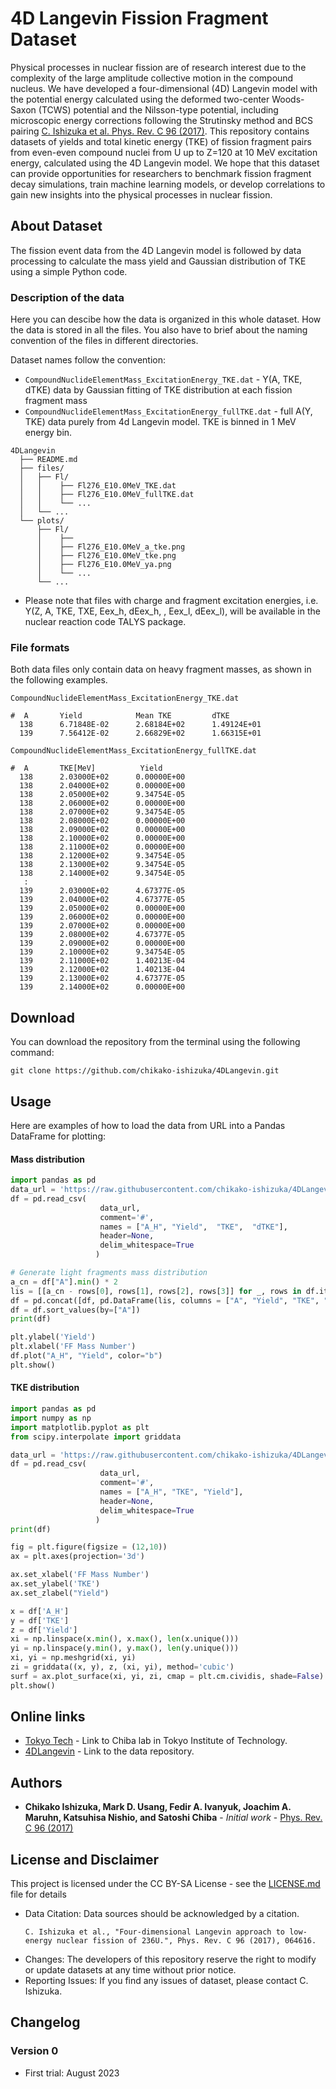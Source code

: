 # 4D Langevin Fission Fragment Dataset

Physical processes in nuclear fission are of research interest due to the complexity of the large amplitude collective motion in the compound nucleus. We have developed a four-dimensional (4D) Langevin model with the potential energy calculated using the deformed two-center Woods-Saxon (TCWS) potential and the Nilsson-type potential, including microscopic energy corrections following the Strutinsky method and BCS pairing [C. Ishizuka et al. Phys. Rev. C 96 (2017)](http://dx.doi.org/10.1080/00223131.2018.1467288). This repository contains datasets of yields and total kinetic energy (TKE) of fission fragment pairs from even-even compound nuclei from U up to Z=120 at 10 MeV excitation energy, calculated using the 4D Langevin model. We hope that this dataset can provide opportunities for researchers to benchmark fission fragment decay simulations, train machine learning models, or develop correlations to gain new insights into the physical processes in nuclear fission.

## About Dataset

The fission event data from the 4D Langevin model is followed by data processing to calculate the mass yield and Gaussian distribution of TKE using a simple Python code.

### Description of the data

Here you can descibe how the data is organized in this whole dataset. How the data is stored in all the files. You also have to brief about the naming convention of the files in different directories. 

Dataset names follow the convention: 

* `CompoundNuclideElementMass_ExcitationEnergy_TKE.dat` - Y(A, TKE, dTKE) data by Gaussian fitting of TKE distribution at each fission fragment mass
* `CompoundNuclideElementMass_ExcitationEnergy_fullTKE.dat` - full A(Y, TKE) data purely from 4d Langevin model. TKE is binned in 1 MeV energy bin.


```
4DLangevin
  ├── README.md
  ├── files/
  │   ├── Fl/
  │   │    ├── Fl276_E10.0MeV_TKE.dat
  │   │    ├── Fl276_E10.0MeV_fullTKE.dat
  │   │    └── ...
  │   └── ...
  └── plots/
      ├── Fl/
      │    ├── 
      │    ├── Fl276_E10.0MeV_a_tke.png
      │    ├── Fl276_E10.0MeV_tke.png
      │    ├── Fl276_E10.0MeV_ya.png
      │    └── ...
      └── ...
```

* Please note that files with charge and fragment excitation energies, i.e. Y(Z, A, TKE, TXE, Eex_h, dEex_h, , Eex_l, dEex_l), will be available in the nuclear reaction code TALYS package.


### File formats
Both data files only contain data on heavy fragment masses, as shown in the following examples.

`CompoundNuclideElementMass_ExcitationEnergy_TKE.dat` 
```
#  A       Yield            Mean TKE         dTKE
  138      6.71848E-02      2.68184E+02      1.49124E+01
  139      7.56412E-02      2.66829E+02      1.66315E+01
```

`CompoundNuclideElementMass_ExcitationEnergy_fullTKE.dat`
```
#  A       TKE[MeV]          Yield
  138      2.03000E+02      0.00000E+00
  138      2.04000E+02      0.00000E+00
  138      2.05000E+02      9.34754E-05
  138      2.06000E+02      0.00000E+00
  138      2.07000E+02      9.34754E-05
  138      2.08000E+02      0.00000E+00
  138      2.09000E+02      0.00000E+00
  138      2.10000E+02      0.00000E+00
  138      2.11000E+02      0.00000E+00
  138      2.12000E+02      9.34754E-05
  138      2.13000E+02      9.34754E-05
  138      2.14000E+02      9.34754E-05
   :
  139      2.03000E+02      4.67377E-05
  139      2.04000E+02      4.67377E-05
  139      2.05000E+02      0.00000E+00
  139      2.06000E+02      0.00000E+00
  139      2.07000E+02      0.00000E+00
  139      2.08000E+02      4.67377E-05
  139      2.09000E+02      0.00000E+00
  139      2.10000E+02      9.34754E-05
  139      2.11000E+02      1.40213E-04
  139      2.12000E+02      1.40213E-04
  139      2.13000E+02      4.67377E-05
  139      2.14000E+02      0.00000E+00
```

## Download
You can download the repository from the terminal using the following command:
```
git clone https://github.com/chikako-ishizuka/4DLangevin.git
```


## Usage
Here are examples of how to load the data from URL into a Pandas DataFrame for plotting:
#### Mass distribution
```python
import pandas as pd
data_url = 'https://raw.githubusercontent.com/chikako-ishizuka/4DLangevin/main/files/Fl/Fl276_E10.0MeV_TKE.dat'
df = pd.read_csv(
                    data_url, 
                    comment='#', 
                    names = ["A_H", "Yield",  "TKE",  "dTKE"], 
                    header=None, 
                    delim_whitespace=True
                   )

# Generate light fragments mass distribution
a_cn = df["A"].min() * 2
lis = [[a_cn - rows[0], rows[1], rows[2], rows[3]] for _, rows in df.iterrows()]
df = pd.concat([df, pd.DataFrame(lis, columns = ["A", "Yield", "TKE", "dTKE"])], ignore_index=True)
df = df.sort_values(by=["A"])
print(df)

plt.ylabel('Yield')
plt.xlabel('FF Mass Number')
df.plot("A_H", "Yield", color="b")
plt.show()
```

#### TKE distribution
```python
import pandas as pd
import numpy as np
import matplotlib.pyplot as plt
from scipy.interpolate import griddata

data_url = 'https://raw.githubusercontent.com/chikako-ishizuka/4DLangevin/main/files/Fl/Fl276_E10.0MeV_fullTKE.dat'
df = pd.read_csv(
                    data_url, 
                    comment='#', 
                    names = ["A_H", "TKE", "Yield"], 
                    header=None, 
                    delim_whitespace=True
                   )
print(df)

fig = plt.figure(figsize = (12,10))
ax = plt.axes(projection='3d')

ax.set_xlabel('FF Mass Number')
ax.set_ylabel('TKE')
ax.set_zlabel("Yield")

x = df['A_H']
y = df['TKE']
z = df['Yield']
xi = np.linspace(x.min(), x.max(), len(x.unique()))
yi = np.linspace(y.min(), y.max(), len(y.unique()))
xi, yi = np.meshgrid(xi, yi)
zi = griddata((x, y), z, (xi, yi), method='cubic')
surf = ax.plot_surface(xi, yi, zi, cmap = plt.cm.cividis, shade=False)
plt.show()
```

## Online links

* [Tokyo Tech](http://www.zc.iir.titech.ac.jp/~chiba/) - Link to Chiba lab in Tokyo Institute of Technology.
* [4DLangevin](https://github.com/chikako-ishizuka/4DLangevin) - Link to the data repository.


## Authors

* **Chikako Ishizuka, Mark D. Usang, Fedir A. Ivanyuk, Joachim A. Maruhn, Katsuhisa Nishio, and Satoshi Chiba** - *Initial work* - [Phys. Rev. C 96 (2017)](http://dx.doi.org/10.1080/00223131.2018.1467288.) 


## License and Disclaimer

This project is licensed under the CC BY-SA License - see the [LICENSE.md](LICENSE.md) file for details

* Data Citation: Data sources should be acknowledged by a citation. 
    ```
    C. Ishizuka et al., "Four-dimensional Langevin approach to low-energy nuclear fission of 236U.", Phys. Rev. C 96 (2017), 064616.
    ```
* Changes: The developers of this repository reserve the right to modify or update datasets at any time without prior notice.
* Reporting Issues: If you find any issues of dataset, please contact C. Ishizuka.

## Changelog
### Version 0
- First trial: August 2023

